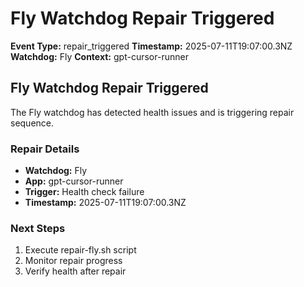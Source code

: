 # Fly Watchdog Repair Triggered

**Event Type:** repair_triggered
**Timestamp:** 2025-07-11T19:07:00.3NZ
**Watchdog:** Fly
**Context:** gpt-cursor-runner


## Fly Watchdog Repair Triggered

The Fly watchdog has detected health issues and is triggering repair sequence.

### Repair Details
- **Watchdog:** Fly
- **App:** gpt-cursor-runner
- **Trigger:** Health check failure
- **Timestamp:** 2025-07-11T19:07:00.3NZ

### Next Steps
1. Execute repair-fly.sh script
2. Monitor repair progress
3. Verify health after repair


